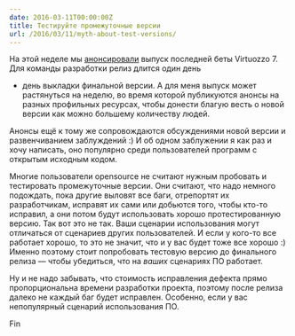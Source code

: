 ```yaml
---
date: 2016-03-11T00:00:00Z
title: Тестируйте промежуточные версии
url: /2016/03/11/myth-about-test-versions/
---
```


На этой неделе мы
[анонсировали](https://lists.openvz.org/pipermail/users/2016-March/006796.html)
выпуск последней беты Virtuozzo 7. Для команды разработки релиз длится один день
- день выкладки финальной версии. А для меня выпуск может растянуться на
неделю, во время которой публикуются анонсы на разных профильных ресурсах, чтобы
донести благую весть о новой версии как можно большему количеству людей.

Анонсы ещё к тому же сопровождаются обсуждениями новой версии и развенчиванием заблуждений :)
И об одном заблужении я как раз и хочу написать, оно популярно среди пользователей
программ с открытым исходным кодом.

Многие пользователи opensource не считают нужным пробовать и тестировать
промежуточные версии.  Они считают, что надо немного подождать, пока другие
выловят все баги, отрепортят их разработчикам, исправят их сами или добьются
того, чтобы кто-то исправил, а они потом будут использовать хорошо
протестированную версию. Так вот это не так. Ваши сценарии использования могут
отличаться от сценариев других пользователей. И если у кого-то все работает
хорошо, то это не значит, что и у вас будет тоже все хорошо :) Именно поэтому
стоит попробовать тестовую версию до финального релиза — чтобы убедиться, что на
*ваших* сценариях ПО работает.

Ну и не надо забывать, что стоимость исправления дефекта прямо пропорциональна
времени разработки проекта, поэтому после релиза далеко не каждый баг будет
исправлен. Особенно, если у вас непопулярный сценарий использования ПО.

Fin
